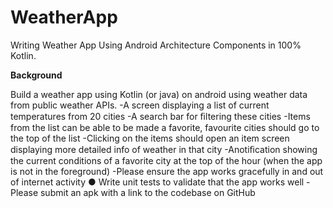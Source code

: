 # WeatherApp
Writing Weather App  Using Android Architecture Components in 100% Kotlin.

**Background**

Build a weather app using Kotlin (or java) on android using weather data from public weather APIs.
   -A screen displaying a list of current temperatures from 20 cities 
   -A search bar for ﬁltering these cities
   -Items from the list can be able to be made a favorite, favourite cities should go to the top of the list
   -Clicking on the items should open an item screen displaying more detailed info of weather in that city 
   -Anotiﬁcation showing the current conditions of a favorite city at the top of the hour (when the app is not in the foreground) 
   -Please ensure the app works gracefully in and out of internet activity ● Write unit tests to validate that the app works well
    -Please submit an apk with a link to the codebase on GitHub

